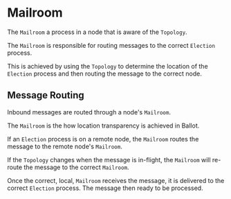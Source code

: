 # Mailroom

The `Mailroom` a process in a node that is aware of the `Topology`.

The `Mailroom` is responsible for routing messages to the correct `Election`
process.

This is achieved by using the `Topology` to determine the location of the
`Election` process and then routing the message to the correct node.

## Message Routing

Inbound messages are routed through a node's `Mailroom`.

The `Mailroom` is the how location transparency is achieved in Ballot.

If an `Election` process is on a remote node, the `Mailroom` routes the message
to the remote node's `Mailroom`.

If the `Topology` changes when the message is in-flight, the `Mailroom` will
re-route the message to the correct `Mailroom`.

Once the correct, local, `Mailroom` receives the message, it is delivered to
the correct `Election` process. The message then ready to be processed.
